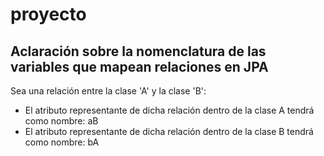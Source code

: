 # proyecto

## Aclaración sobre la nomenclatura de las variables que mapean relaciones en JPA

Sea una relación entre la clase 'A' y la clase 'B':
* El atributo representante de dicha relación dentro de la clase A tendrá como nombre: aB 
* El atributo representante de dicha relación dentro de la clase B tendrá como nombre: bA 
